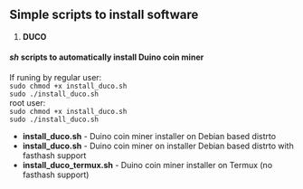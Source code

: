 ## Simple scripts to install software

 1. **DUCO**
#### *sh* scripts to automatically install Duino coin miner
If runing by regular user:<br>
`sudo chmod +x install_duco.sh`
<br>
`sudo ./install_duco.sh`
<br>
root user:
<br>
`sudo chmod +x install_duco.sh`
<br>
`sudo ./install_duco.sh`

- **install_duco.sh** - Duino coin miner installer on Debian based distrto
- **install_duco.sh** - Duino coin miner on installer Debian based distrto with fasthash support
- **install_duco_termux.sh** - Duino coin miner installer on Termux (no fasthash support)